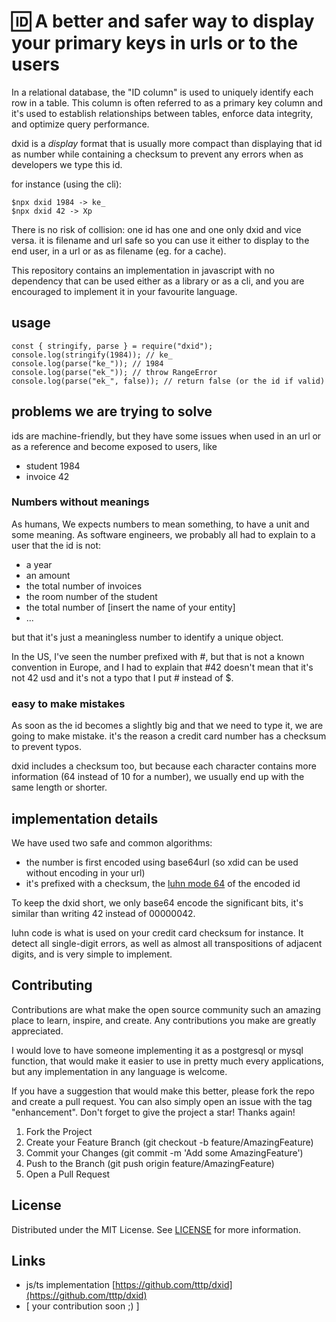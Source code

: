 # 🆔 A better and safer way to display your primary keys in urls or to the users

In a relational database, the "ID column" is used to uniquely identify each row in a table. This column is often referred to as a primary key column and it's used to establish relationships between tables, enforce data integrity, and optimize query performance. 

dxid is a _display_ format that is usually more compact than displaying that id as number while containing a checksum to prevent any errors when as developers we type this id.

for instance (using the cli):

    $npx dxid 1984 -> ke_
    $npx dxid 42 -> Xp

There is no risk of collision: one id has one and one only dxid and vice versa. it is filename and url safe so you can use it either to display to the end user, in a url or as as filename (eg. for a cache).

This repository contains an implementation in javascript with no dependency that can be used either as a library or as a cli, and you are encouraged to implement it in your favourite language.

## usage

    const { stringify, parse } = require("dxid");
    console.log(stringify(1984)); // ke_
    console.log(parse("ke_")); // 1984
    console.log(parse("ek_")); // throw RangeError
    console.log(parse("ek_", false)); // return false (or the id if valid)

## problems we are trying to solve

ids are machine-friendly, but they have some issues when used in an url or as a reference and become exposed to users, like

- student 1984
- invoice 42

### Numbers without meanings

As humans, We expects numbers to mean something, to have a unit and some meaning. As software engineers, we probably all had to explain to a user that the id is not:
- a year
- an amount
- the total number of invoices
- the room number of the student
- the total number of [insert the name of your entity]
- ...

but that it's just a meaningless number to identify a unique object.

In the US, I've seen the number prefixed with #, but that is not a known convention in Europe, and I had to explain that #42 doesn't mean that it's not 42 usd and it's not a typo that I put # instead of $.

### easy to make mistakes

As soon as the id becomes a slightly big and that we need to type it, we are going to make mistake. it's the reason a credit card number has a checksum to prevent typos.

dxid includes a checksum too, but because each character contains more information (64 instead of 10 for a number), we usually end up with the same length or shorter.

## implementation details

We have used two safe and common algorithms:

- the number is first encoded using base64url (so xdid can be used without encoding in your url)
- it's prefixed with a checksum, the [luhn mode 64](https://en.wikipedia.org/wiki/Luhn_mod_N_algorithm) of the encoded id

To keep the dxid short, we only base64 encode the significant bits, it's similar than writing 42 instead of 00000042.

luhn code is what is used on your credit card checksum for instance. It detect all single-digit errors, as well as almost all transpositions of adjacent digits, and is very simple to implement.

## Contributing

Contributions are what make the open source community such an amazing place to learn, inspire, and create. Any contributions you make are greatly appreciated.

I would love to have someone implementing it as a postgresql or mysql function, that would make it easier to use in pretty much every applications, but any implementation in any language is welcome.

If you have a suggestion that would make this better, please fork the repo and create a pull request. You can also simply open an issue with the tag "enhancement". Don't forget to give the project a star! Thanks again!

1. Fork the Project
1. Create your Feature Branch (git checkout -b feature/AmazingFeature)
1. Commit your Changes (git commit -m 'Add some AmazingFeature')
1. Push to the Branch (git push origin feature/AmazingFeature)
1. Open a Pull Request

## License

Distributed under the MIT License. See [LICENSE](LICENSE) for more information.

## Links

- js/ts implementation [https://github.com/tttp/dxid](https://github.com/tttp/dxid)
- [ your contribution soon ;) ]
